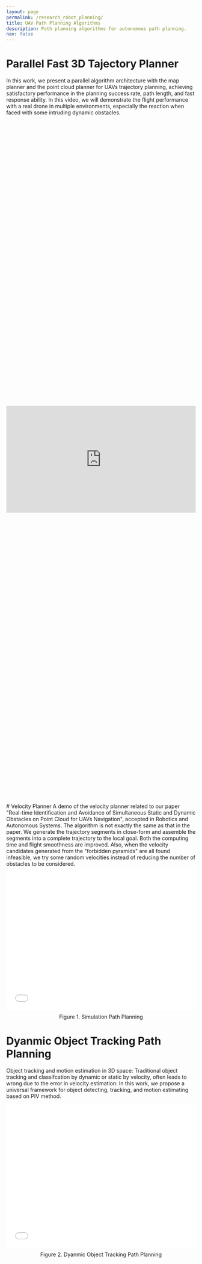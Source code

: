 ```yaml
---
layout: page
permalink: /research_robot_planning/
title: UAV Path Planning Algorithms
description: Path planning algorithms for autonomous path planning.
nav: false
---
```


# Parallel Fast 3D Tajectory Planner
In this work, we present a parallel algorithm architecture with the map planner and the point cloud planner for UAVs trajectory planning, achieving satisfactory performance in the planning success rate, path length, and fast response ability.
In this video, we will demonstrate the flight performance with a real drone in multiple environments, especially the reaction when faced with some intruding dynamic obstacles.
<p></p>
<div style="display: flex; justify-content: center; align-items: center; height: 45vh; background: transparent;">
  <div style="position: relative; width: 100%; max-width: 100%; height: 0; padding-bottom: 56.25%; overflow: hidden;">
    <iframe
      style="position: absolute; top: 0; left: 0; width: 100%; height: 100%;"
      src="https://www.youtube.com/embed/AOENvwf8sfM?si=ZEx6oxCEyMxeDImJ"
      title="YouTube video player"
      frameborder="0"
      allow="accelerometer; autoplay; clipboard-write; encrypted-media; gyroscope; picture-in-picture; web-share"
      referrerpolicy="strict-origin-when-cross-origin"
      allowfullscreen>
    </iframe>
  </div>
</div>

<p></p>
# Velocity Planner
A demo of the velocity planner related to our paper "Real-time Identification and Avoidance of Simultaneous Static and Dynamic Obstacles on Point Cloud for UAVs Navigation", accepted in Robotics and Autonomous Systems. The algorithm is not exactly the same as that in the paper. We generate the trajectory segments in close-form and assemble the segments into a complete trajectory to the local goal. Both the computing time and flight smoothness are improved. Also, when the velocity candidates generated from the "forbidden pyramids" are all found infeasible, we try some random velocities instead of reducing the number of obstacles to be considered.

<div style="display: flex; justify-content: center; align-items: center; background: transparent;">
  <div style="position: relative; width: 640px; height: 380px; overflow: hidden;">
    <iframe style="position: absolute; top: 0; left: 0; width: 100%; height: 100%;" src="../assets/video/plan_demo_fake.gif" frameborder="0" allow="accelerometer; autoplay; encrypted-media; gyroscope; picture-in-picture" allowfullscreen></iframe>
  </div>
</div>
<div style="text-align: center; margin-top: 10px;">
  Figure 1. Simulation Path Planning
</div>
<p></p>


# Dyanmic Object Tracking Path Planning

Object tracking and motion estimation in 3D space:
Traditional object tracking and classifcation by dynamic or static by velocity, often leads to wrong due to the error in velocity estimation:
In this work, we propose a universal framework for object detecting, tracking, and motion estimating based on PIV method.

<div style="display: flex; justify-content: center; align-items: center; background: transparent;">
  <div style="position: relative; width: 640px; height: 380px; overflow: hidden;">
    <iframe style="position: absolute; top: 0; left: 0; width: 100%; height: 100%;" src="../assets/video/tracking_3d_noyolo.gif" frameborder="0" allow="accelerometer; autoplay; encrypted-media; gyroscope; picture-in-picture" allowfullscreen></iframe>
  </div>
</div>
<div style="text-align: center; margin-top: 10px;">
  Figure 2. Dyanmic Object Tracking Path Planning
</div>
<p></p>

